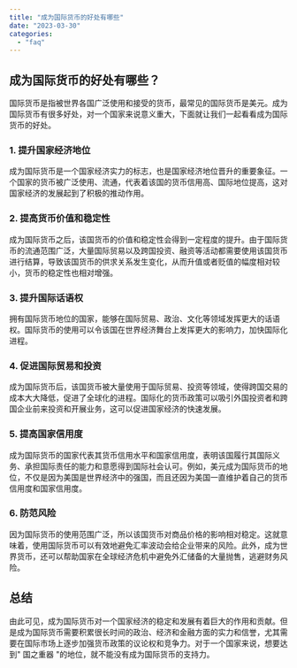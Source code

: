 ```yaml
---
title: "成为国际货币的好处有哪些"
date: "2023-03-30"
categories: 
  - "faq"
---
```


## 成为国际货币的好处有哪些？

国际货币是指被世界各国广泛使用和接受的货币，最常见的国际货币是美元。成为国际货币有很多好处，对一个国家来说意义重大，下面就让我们一起看看成为国际货币的好处。

### 1\. 提升国家经济地位

成为国际货币是一个国家经济实力的标志，也是国家经济地位晋升的重要象征。一个国家的货币被广泛使用、流通，代表着该国的货币信用高、国际地位提高，这对国家经济的发展起到了积极的推动作用。

### 2\. 提高货币价值和稳定性

成为国际货币之后，该国货币的价值和稳定性会得到一定程度的提升。由于国际货币的流通范围广泛，大量国际贸易以及跨国投资、融资等活动都需要使用该国货币进行结算，导致该国货币的供求关系发生变化，从而升值或者贬值的幅度相对较小，货币的稳定性也相对增强。

### 3\. 提升国际话语权

拥有国际货币地位的国家，能够在国际贸易、政治、文化等领域发挥更大的话语权。国际货币的使用可以令该国在世界经济舞台上发挥更大的影响力，加快国际化进程。

### 4\. 促进国际贸易和投资

成为国际货币后，该国货币被大量使用于国际贸易、投资等领域，使得跨国交易的成本大大降低，促进了全球化的进程。国际化的货币政策可以吸引外国投资者和跨国企业前来投资和开展业务，这可以促进国家经济的快速发展。

### 5\. 提高国家信用度

成为国际货币的国家代表其货币信用水平和国家信用度，表明该国履行其国际义务、承担国际责任的能力和意愿得到国际社会认可。例如，美元成为国际货币的地位，不仅是因为美国是世界经济中的强国，而且还因为美国一直维护着自己的货币信用度和国家信用度。

### 6\. 防范风险

因为国际货币的使用范围广泛，所以该国货币对商品价格的影响相对稳定。这就意味着，使用国际货币可以有效地避免汇率波动会给企业带来的风险。此外，成为世界货币，还可以帮助国家在全球经济危机中避免外汇储备的大量抛售，逃避财务风险。

## 总结

由此可见，成为国际货币对一个国家经济的稳定和发展有着巨大的作用和贡献。但是成为国际货币需要积累很长时间的政治、经济和金融方面的实力和信誉，尤其需要在国际市场上逐步加强货币政策的议论权和竞争力。对于一个国家来说，想要达到" 国之重器 "的地位，就不能没有成为国际货币的支持力。
